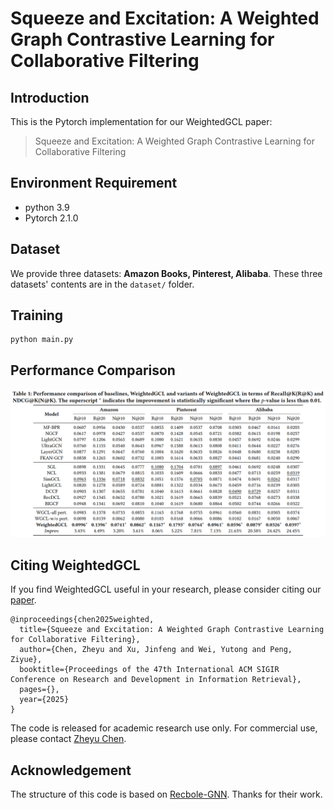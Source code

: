 # Squeeze and Excitation: A Weighted Graph Contrastive Learning for Collaborative Filtering


## Introduction

This is the Pytorch implementation for our WeightedGCL paper:

>Squeeze and Excitation: A Weighted Graph Contrastive Learning for Collaborative Filtering

## Environment Requirement

- python 3.9
- Pytorch 2.1.0



## Dataset

We provide three datasets: **Amazon Books, Pinterest, Alibaba**. These three datasets' contents are in the `dataset/` folder.

## Training

  ```
python main.py
  ```

## Performance Comparison

<img src="pic\performance.png"/>

## Citing WeightedGCL

If you find WeightedGCL useful in your research, please consider citing our [paper]().

```
@inproceedings{chen2025weighted,
  title={Squeeze and Excitation: A Weighted Graph Contrastive Learning for Collaborative Filtering},
  author={Chen, Zheyu and Xu, Jinfeng and Wei, Yutong and Peng, Ziyue},
  booktitle={Proceedings of the 47th International ACM SIGIR Conference on Research and Development in Information Retrieval},
  pages={},
  year={2025}
}
```

The code is released for academic research use only. For commercial use, please contact [Zheyu Chen](zheyu.chen@connect.polyu.hk).

## Acknowledgement

The structure of this code is based on [Recbole-GNN](https://github.com/RUCAIBox/RecBole-GNN). Thanks for their work.

